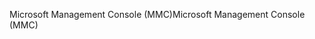 <span data-ttu-id="76521-101">Microsoft Management Console (MMC)</span><span class="sxs-lookup"><span data-stu-id="76521-101">Microsoft Management Console (MMC)</span></span>
